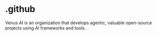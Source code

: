 # .github
Venus AI is an organization that develops agentic, valuable open-source projects using AI frameworks and tools.
